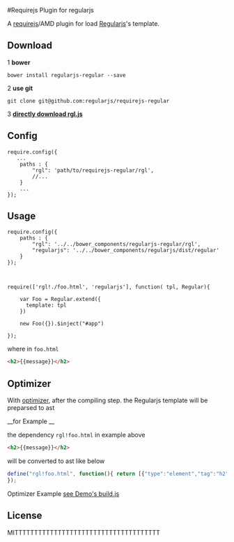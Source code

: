#Requirejs Plugin for regularjs

A [requirejs](http://requirejs.org/)/AMD plugin for load [Regularjs](https://github.com/regularjs)'s template.


## Download

1  __bower__

```shell
bower install regularjs-regular --save
```



2 __use git__

```
git clone git@github.com:regularjs/requirejs-regular
```

3 __[directly download rgl.js]()__




## Config

```
require.config({
   ...
    paths : {
        "rgl": 'path/to/requirejs-regular/rgl',
        //...
    }
    ...
});
```

## Usage

```
require.config({
    paths : {
        "rgl": '../../bower_components/regularjs-regular/rgl',
        "regularjs": '../../bower_components/regularjs/dist/regular'
    }
});



require(['rgl!./foo.html', 'regularjs'], function( tpl, Regular){

    var Foo = Regular.extend({
      template: tpl
    })
  
    new Foo({}).$inject("#app")

});

```

where in `foo.html`

```html
<h2>{{message}}</h2>
```


## Optimizer

With [optimizer](http://requirejs.org/docs/optimization.html), after the compiling step. the Regularjs template will be preparsed to ast

__for Example __

the dependency  `rgl!foo.html` in example above

```html
<h2>{{message}}</h2>
```

will  be converted to ast like below

```javascript
define("rgl!foo.html", function(){ return [{"type":"element","tag":"h2","attrs":[],"children":[{"type":"expression","body":"_c_._sg_('message', _d_['message'])","constant":false,"setbody":"_c_._ss_('message',_p_,_d_, '=')"}]}] 
});
```


Optimizer Example [see Demo's build.js](https://github.com/regularjs/requirejs-regular/blob/master/demo/build.js)


## License

MITTTTTTTTTTTTTTTTTTTTTTTTTTTTTTTTTTTTT
